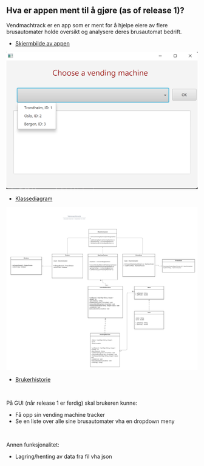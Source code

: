 ## Hva er appen ment til å gjøre (as of release 1)?

Vendmachtrack er en app som er ment for å hjelpe eiere av flere brusautomater holde oversikt og analysere deres brusautomat bedrift.

- [Skjermbilde av appen](/docs/release1/skjermbildeApp.png) 

![Alt text](skjermbildeApp.png)


- [Klassediagram](/docs/release1/Klassediagram.png)

![Alt text](<Klassediagram.png>)

- [Brukerhistorie](/Brukerhistorier_oving1.md)

<br>

På GUI (når release 1 er ferdig) skal brukeren kunne:

- Få opp sin vending machine tracker
- Se en liste over alle sine brusautomater vha en dropdown meny


<br>

Annen funksjonalitet:

- Lagring/henting av data fra fil vha json
